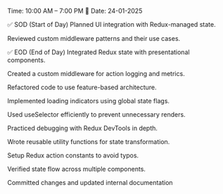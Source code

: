 Time: 10:00 AM – 7:00 PM
📆 Date: 24-01-2025

✅ SOD (Start of Day)
Planned UI integration with Redux-managed state.

Reviewed custom middleware patterns and their use cases.

✅ EOD (End of Day)
Integrated Redux state with presentational components.

Created a custom middleware for action logging and metrics.

Refactored code to use feature-based architecture.

Implemented loading indicators using global state flags.

Used useSelector efficiently to prevent unnecessary renders.

Practiced debugging with Redux DevTools in depth.

Wrote reusable utility functions for state transformation.

Setup Redux action constants to avoid typos.

Verified state flow across multiple components.

Committed changes and updated internal documentation
